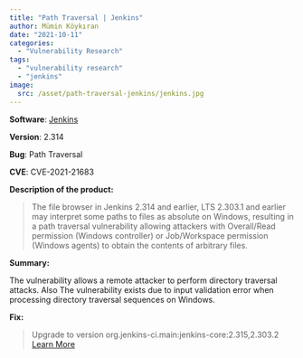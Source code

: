 ```yaml
---
title: "Path Traversal | Jenkins"
author: Mümin Köykıran
date: "2021-10-11"
categories: 
  - "Vulnerability Research"
tags: 
  - "vulnerability research"
  - "jenkins"
image:
  src: /asset/path-traversal-jenkins/jenkins.jpg
---
```


**Software**: [Jenkins](https://www.jenkins.io/)

**Version**: 2.314

**Bug**: Path Traversal

**CVE**: CVE-2021-21683

**Description of the product:**

> The file browser in Jenkins 2.314 and earlier, LTS 2.303.1 and earlier may interpret some paths to files as absolute on Windows, resulting in a path traversal vulnerability allowing attackers with Overall/Read permission (Windows controller) or Job/Workspace permission (Windows agents) to obtain the contents of arbitrary files.


**Summary:**

The vulnerability allows a remote attacker to perform directory traversal attacks. Also The vulnerability exists due to input validation error when processing directory traversal sequences on Windows.

**Fix:**

> Upgrade to version org.jenkins-ci.main:jenkins-core:2.315,2.303.2 [Learn More](https://www.jenkins.io/security/advisory/2021-10-06/#SECURITY-2481)